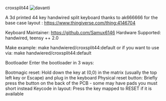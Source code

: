 croxsplit44
![davanti](https://user-images.githubusercontent.com/41386727/131268038-801cb316-7bb1-486d-8432-be5412ddc31b.jpg)

A 3d printed 44 key handwired split keyboard
thanks to ak666666 for the base case layout : https://www.thingiverse.com/thing:4146704

Keyboard Maintainer: https://github.com/Samux6146
Hardware Supported: handwired, teensy ++ 2.0

Make example:
make handwiered/croxsplit44:default
or if you want to use via:
make handwiered/croxsplit44:default

Bootloader
Enter the bootloader in 3 ways:

Bootmagic reset: Hold down the key at (0,0) in the matrix (usually the top left key or Escape) and plug in the keyboard
Physical reset button: Briefly press the button on the back of the PCB - some may have pads you must short instead
Keycode in layout: Press the key mapped to RESET if it is available
